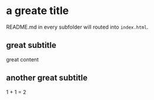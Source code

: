 # a greate title

README.md in every subfolder will routed into `index.html`.

## great subtitle

great content

## another great subtitle

1 + 1 = 2
